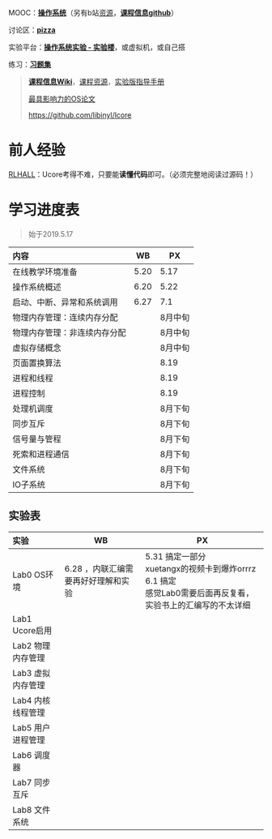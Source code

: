 MOOC：[**操作系统**](https://www.xuetangx.com/courses/course-v1:TsinghuaX+30240243X+sp/courseware/be5b8d4fec0c4c329d19845020bc67b2/)（另有b站[资源](https://www.bilibili.com/video/av30708793)，[**课程信息github**](https://github.com/chyyuu/os_course_info)）

讨论区：[**pizza**](http://www.xuetangx.com/courses/course-v1:TsinghuaX+30240243X_2015_T2+2015_T2/xblock/block-v1:TsinghuaX+30240243X_2015_T2+2015_T2+type@lti+block@7d025ede0dfe484da35b09a863a50507/handler/preview_handler)

实验平台：[**操作系统实验 - 实验楼**](https://www.shiyanlou.com/courses/221)，或虚拟机，或自己搭

练习：**[习题集](https://chyyuu.gitbooks.io/os_course_exercises/content/)**

> [**课程信息Wiki**](http://os.cs.tsinghua.edu.cn/oscourse/)，[课程资源](https://chyyuu.gitbooks.io/os_course_info/)，[实验版指导手册](https://chyyuu.gitbooks.io/simple_os_book/content/)
>
> [最具影响力的OS论文](https://www.sigops.org/awards/hof/)
>
> https://github.com/libinyl/lcore

# 前人经验

[RLHALL](http://www.cskaoyan.com/space-uid-406840.html)：Ucore考得不难，只要能**读懂代码**即可。（必须完整地阅读过源码！）

# 学习进度表

> 始于2019.5.17
>

| 内容                         | WB   | PX   |
| :--------------------------- | ---- | ---- |
| 在线教学环境准备                 |  5.20    | 5.17 |
| 操作系统概述                 |  6.20    | 5.22 |
| 启动、中断、异常和系统调用   |  6.27    | 7.1 |
| 物理内存管理：连续内存分配   |      | 8月中旬 |
| 物理内存管理：非连续内存分配 |      | 8月中旬 |
| 虚拟存储概念                 |      | 8月中旬 |
| 页面置换算法                 |      | 8.19 |
| 进程和线程                   |      | 8.19 |
| 进程控制                     |      | 8.19 |
| 处理机调度                   |      | 8月下旬 |
| 同步互斥                     |      | 8月下旬 |
| 信号量与管程                 |      | 8月下旬 |
| 死索和进程通信               |      | 8月下旬 |
| 文件系统                     |      | 8月下旬 |
| IO子系统               |      | 8月下旬 |

## 实验表

| 实验              | WB   | PX                                                           |
| :---------------- | ---- | ------------------------------------------------------------ |
| Lab0 OS环境       |  6.28 ，内联汇编需要再好好理解和实验   | 5.31 搞定一部分<br />xuetangx的视频卡到爆炸orrrz<br />6.1 搞定<br />感觉Lab0需要后面再反复看，实验书上的汇编写的不太详细 |
| Lab1 Ucore启用    |      |                                                              |
| Lab2 物理内存管理 |      |                                                              |
| Lab3 虚拟内存管理 |      |                                                              |
| Lab4 内核线程管理 |      |                                                              |
| Lab5 用户进程管理 |      |                                                              |
| Lab6 调度器       |      |                                                              |
| Lab7 同步互斥     |      |                                                              |
| Lab8 文件系统     |      |                                                              |
